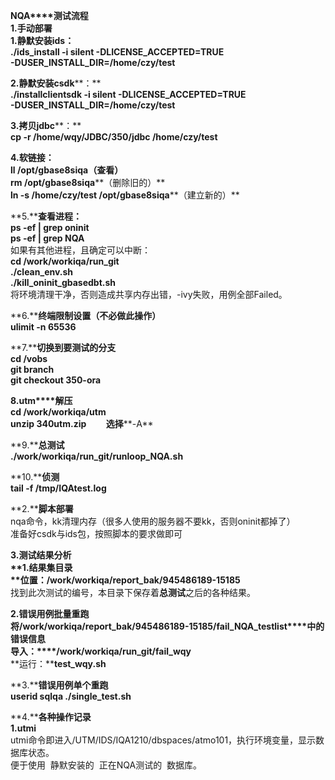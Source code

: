 **NQA****测试流程**  
**1.****手动部署**  
**1.****静默安装****ids****：**  
**./ids_install -i silent -DLICENSE_ACCEPTED=TRUE**  
**-DUSER_INSTALL_DIR=/home/czy/test**
 
**2.****静默安装****csdk****：**  
**./installclientsdk -i silent -DLICENSE_ACCEPTED=TRUE**  
**-DUSER_INSTALL_DIR=/home/czy/test**
 
**3.****拷贝****jdbc****：**  
**cp -r /home/wqy/JDBC/350/jdbc /home/czy/test**
 
**4.****软链接：**  
**ll /opt/gbase8siqa****（查看）**  
**rm /opt/gbase8siqa****（删除旧的）**  
**ln -s /home/czy/test /opt/gbase8siqa****（建立新的）**
 
**5.****查看进程：**  
**ps -ef | grep oninit**  
**ps -ef | grep NQA**  
如果有其他进程，且确定可以中断：  
**cd /work/workiqa/run_git**  
**./clean_env.sh**  
**./kill_oninit_gbasedbt.sh**  
将环境清理干净，否则造成共享内存出错，-ivy失败，用例全部Failed。
 
**6.****终端限制设置（不必做此操作）**  
**ulimit -n 65536**
 
**7.****切换到要测试的分支**  
**cd /vobs**  
**git branch**  
**git checkout 350-ora**
 
**8.utm****解压**  
**cd /work/workiqa/utm**  
**unzip 340utm.zip**        **选择****-A**
 
**9.****总测试**  
**./work/workiqa/run_git/runloop_NQA.sh**
 
**10.****侦测**  
**tail -f /tmp/IQAtest.log**
   

**2.****脚本部署**  
nqa命令，kk清理内存（很多人使用的服务器不要kk，否则oninit都掉了）  
准备好csdk与ids包，按照脚本的要求做即可
   

**3.****测试结果分析**  
**1.****结果集目录**  
**位置：****/work/workiqa/report_bak/945486189-15185**  
找到此次测试的编号，本目录下保存着**总测试**之后的各种结果。
 
**2.****错误用例批量重跑**  
**将****/work/workiqa/report_bak/945486189-15185/fail_NQA_testlist****中的错误信息**  
**导入：****/work/workiqa/run_git/fail_wqy**  
**运行：****test_wqy.sh**
 
**3.****错误用例单个重跑**  
**userid sqlqa ./single_test.sh**
   

**4.****各种操作记录**  
**1.utmi**  
utmi命令即进入/UTM/IDS/IQA1210/dbspaces/atmo101，执行环境变量，显示数据库状态。  
便于使用  静默安装的  正在NQA测试的  数据库。